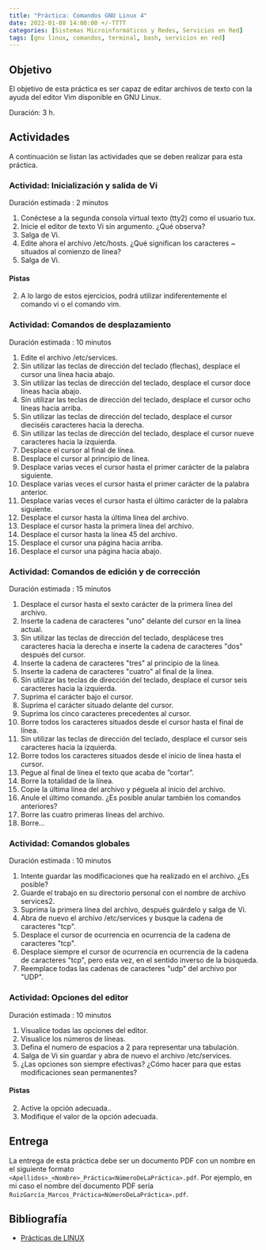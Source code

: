 ```yaml
---
title: "Práctica: Comandos GNU Linux 4"
date: 2022-01-08 14:00:00 +/-TTTT
categories: [Sistemas Microinformáticos y Redes, Servicios en Red]
tags: [gnu linux, comandos, terminal, bash, servicios en red]
---
```


## Objetivo

El objetivo de esta práctica es ser capaz de editar archivos de texto con la ayuda del editor Vim disponible en GNU Linux.

Duración: 3 h.

## Actividades

A continuación se listan las actividades que se deben realizar para esta práctica.

### Actividad: Inicialización y salida de Vi

Duración estimada : 2 minutos

1. Conéctese a la segunda consola virtual texto (tty2) como el usuario tux.
2. Inicie el editor de texto Vi sin argumento. ¿Qué observa?
3. Salga de Vi.
4. Edite ahora el archivo /etc/hosts. ¿Qué significan los caracteres ~ situados al comienzo de línea?
5. Salga de Vi.

#### Pistas
2. A lo largo de estos ejercicios, podrá utilizar indiferentemente el comando vi o el comando vim. 

### Actividad: Comandos de desplazamiento

Duración estimada : 10 minutos

1. Edite el archivo /etc/services.
2. Sin utilizar las teclas de dirección del teclado (flechas), desplace el cursor una línea hacia abajo.
3. Sin utilizar las teclas de dirección del teclado, desplace el cursor doce líneas hacia abajo.
4. Sin utilizar las teclas de dirección del teclado, desplace el cursor ocho líneas hacia arriba.
5. Sin utilizar las teclas de dirección del teclado, desplace el cursor dieciséis caracteres hacia la derecha.
6. Sin utilizar las teclas de dirección del teclado, desplace el cursor nueve caracteres hacia la izquierda.
7. Desplace el cursor al final de línea.
8. Desplace el cursor al principio de línea.
9. Desplace varias veces el cursor hasta el primer carácter de la palabra siguiente.
10. Desplace varias veces el cursor hasta el primer carácter de la palabra anterior.
11. Desplace varias veces el cursor hasta el último carácter de la palabra siguiente.
12. Desplace el cursor hasta la última línea del archivo.
13. Desplace el cursor hasta la primera línea del archivo.
14. Desplace el cursor hasta la línea 45 del archivo.
15. Desplace el cursor una página hacia arriba.
16. Desplace el cursor una página hacia abajo.



### Actividad: Comandos de edición y de corrección

 Duración estimada : 15 minutos
1. Desplace el cursor hasta el sexto carácter de la primera línea del archivo.
2. Inserte la cadena de caracteres "uno" delante del cursor en la línea actual.
3. Sin utilizar las teclas de dirección del teclado, desplácese tres caracteres hacia la derecha e inserte la cadena de caracteres "dos" después del cursor.
4. Inserte la cadena de caracteres "tres" al principio de la línea.
5. Inserte la cadena de caracteres "cuatro" al final de la línea.
6. Sin utilizar las teclas de dirección del teclado, desplace el cursor seis caracteres hacia la izquierda.
7. Suprima el carácter bajo el cursor.
8. Suprima el carácter situado delante del cursor.
9. Suprima los cinco caracteres precedentes al cursor.
10. Borre todos los caracteres situados desde el cursor hasta el final de línea.
11. Sin utilizar las teclas de dirección del teclado, desplace el cursor seis caracteres hacia la izquierda.
12. Borre todos los caracteres situados desde el inicio de línea hasta el cursor.
13. Pegue al final de línea el texto que acaba de ”cortar”.
14. Borre la totalidad de la línea.
15. Copie la última línea del archivo y péguela al inicio del archivo.
16. Anule el último comando. ¿Es posible anular también los comandos anteriores?
17. Borre las cuatro primeras líneas del archivo.
18. Borre...

### Actividad: Comandos globales

 Duración estimada : 10 minutos
1. Intente guardar las modificaciones que ha realizado en el archivo. ¿Es posible?
2. Guarde el trabajo en su directorio personal con el nombre de archivo services2.
3. Suprima la primera línea del archivo, después guárdelo y salga de Vi.
4. Abra de nuevo el archivo /etc/services y busque la cadena de caracteres "tcp".
5. Desplace el cursor de ocurrencia en ocurrencia de la cadena de caracteres "tcp".
6. Desplace siempre el cursor de ocurrencia en ocurrencia de la cadena de caracteres "tcp", pero esta vez, en el sentido inverso de la búsqueda.
7. Reemplace todas las cadenas de caracteres "udp" del archivo por "UDP".

### Actividad: Opciones del editor

 Duración estimada : 10 minutos
1. Visualice todas las opciones del editor.
2. Visualice los números de líneas.
3. Defina el numero de espacios a 2 para representar una tabulación.
4. Salga de Vi sin guardar y abra de nuevo el archivo /etc/services.
5. ¿Las opciones son siempre efectivas? ¿Cómo hacer para que estas modificaciones sean permanentes?

#### Pistas

2. Active la opción adecuada..
3. Modifique el valor de la opción adecuada.

## Entrega

La entrega de esta práctica debe ser un documento PDF con un nombre en el siguiente formato `<Apellidos>_<Nombre>_Práctica<NúmeroDeLaPráctica>.pdf`. Por ejemplo, en mi caso el nombre del documento PDF sería `RuizGarcía_Marcos_Práctica<NúmeroDeLaPráctica>.pdf`.

## Bibliografía

- [Prácticas de LINUX](https://www.ediciones-eni.com/open/mediabook.aspx?idR=0a8c20d27a126debe5747e874c9710ed)

